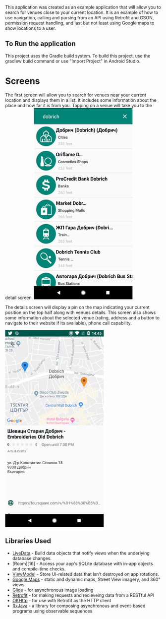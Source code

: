 This application was created as an example application that will allow you to search for venues close to your current location.  It is an example of how to use navigation, calling and parsing from an API using Retrofit and GSON, permission request handling, and last but not least using Google maps to show locations to a user.

## To Run the application
This project uses the Gradle build system. To build this project, use the gradlew build command or use "Import Project" in Android Studio.

# Screens

The first screen will allow you to search for venues near your current location and displays them in a list.  It includes some information about the place and how far it is from you. Tapping on a venue will take you to the detail screen.
<img src="/images/home_scr.png" width="318" height="617" />

The details screen will display a pin on the map indicating your current position on the top half along with venues details.  This screen also shows some information about the selected venue (rating, address and a button to navigate to their website if its available), phone call capability.

<img src="/images/details_scr.png" width="318" height="636" />

## Libraries Used
  * [LiveData][13] - Build data objects that notify views when the underlying database changes.
  * [Room][16] - Access your app's SQLite database with in-app objects and compile-time checks.
  * [ViewModel][17] - Store UI-related data that isn't destroyed on app rotations.
  * [Google Maps][18] - static and dynamic maps, Street View imagery, and 360° views
  * [Glide][90] - for asynchronous image loading
  * [Retrofit][91] - for making requests and recieveing data from a RESTful API
  * [OKHttp][92] - for use with Retrofit as the HTTP client
  * [RxJava][93] - a library for composing asynchronous and event-based programs using observable sequences

[0]: https://developer.android.com/jetpack/foundation/
[13]: https://developer.android.com/topic/libraries/architecture/livedata
[17]: https://developer.android.com/topic/libraries/architecture/viewmodel
[18]: https://developers.google.com/maps/documentation/
[90]: https://bumptech.github.io/glide/
[91]: https://square.github.io/retrofit/
[92]: https://square.github.io/okhttp/
[93]: https://github.com/ReactiveX/RxJava
